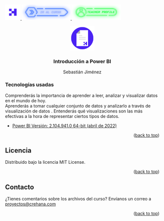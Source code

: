 <div id="top">
  <a href="https://www.crehana.com">
    <img src="images/logo.png" alt="Logo" width="50" height="50">
  </a>
  <a href="https://www.crehana.com/clases/v2/14369/detalle/">
    <img src="images/curso.png" alt="Logo" width="160" height="50">
  </a>
  <a href="https://mx.linkedin.com/in/sebastianjimenezt">
    <img src="images/teacher.png" alt="Logo" width="160" height="50">
  </a>
</div>

<!-- PROJECT LOGO -->
<br />
<div align="center">
  <a href="https://www.github.com/crehana-studentxp/Power_BI_Introduccion-Sebastian_Jimenez">
    <img src="images/project.png" alt="Logo" width="80" height="80">
  </a>

  <h3 align="center">Introducción a Power BI</h3>
  <p align="center">Sebastián Jiménez</h3> 
</div>


### Tecnologías usadas
 
Comprenderás la importancia de aprender a leer, analizar y visualizar datos en el mundo de hoy.            
Aprenderás a tomar cualquier conjunto de datos y analizarlo a través de visualización de datos    .
Entenderás qué visualizaciones son las más efectivas a la hora de representar ciertos tipos de datos.   


* [Power BI Versión: 2.104.941.0 64-bit (abril de 2022)](https://powerbi.microsoft.com/es-mx/)


<p align="right">(<a href="#top">back to top</a>)</p>

<!-- LICENSE -->
## Licencia

Distribuido bajo la licencia MIT License. 

<p align="right">(<a href="#top">back to top</a>)</p>

<!-- CONTACT -->
## Contacto

¿Tienes comentarios sobre los archivos del curso? Envíanos un correo a proyectos@crehana.com<p align="right">(<a href="#top">back to top</a>)</p>
